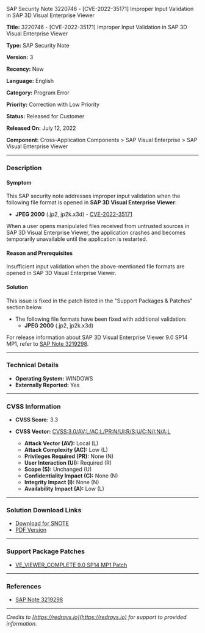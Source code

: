 SAP Security Note 3220746 - [CVE-2022-35171] Improper Input Validation in SAP 3D Visual Enterprise Viewer

**Title:** 3220746 - [CVE-2022-35171] Improper Input Validation in SAP 3D Visual Enterprise Viewer

**Type:** SAP Security Note

**Version:** 3

**Recency:** New

**Language:** English

**Category:** Program Error

**Priority:** Correction with Low Priority

**Status:** Released for Customer

**Released On:** July 12, 2022

**Component:** Cross-Application Components > SAP Visual Enterprise > SAP Visual Enterprise Viewer

---

### **Description**

#### **Symptom**
This SAP security note addresses improper input validation when the following file format is opened in **SAP 3D Visual Enterprise Viewer**:

- **JPEG 2000** (.jp2, jp2k.x3d) - [CVE-2022-35171](https://cve.mitre.org/cgi-bin/cvename.cgi?name=CVE-2022-35171)

When a user opens manipulated files received from untrusted sources in SAP 3D Visual Enterprise Viewer, the application crashes and becomes temporarily unavailable until the application is restarted.

#### **Reason and Prerequisites**
Insufficient input validation when the above-mentioned file formats are opened in SAP 3D Visual Enterprise Viewer.

#### **Solution**
This issue is fixed in the patch listed in the "Support Packages & Patches" section below.

- The following file formats have been fixed with additional validation:
  - **JPEG 2000** (.jp2, jp2k.x3d)

For release information about SAP 3D Visual Enterprise Viewer 9.0 SP14 MP1, refer to [SAP Note 3219298](https://me.sap.com/notes/3219298).

---

### **Technical Details**

- **Operating System:** WINDOWS
- **Externally Reported:** Yes

---

### **CVSS Information**

- **CVSS Score:** 3.3
- **CVSS Vector:** [CVSS:3.0/AV:L/AC:L/PR:N/UI:R/S:U/C:N/I:N/A:L](https://nvd.nist.gov/vuln-metrics/cvss/v3-calculator?vector=CVSS:3.0/AV:L/AC:L/PR:N/UI:R/S:U/C:N/I:N/A:L)

  - **Attack Vector (AV):** Local (L)
  - **Attack Complexity (AC):** Low (L)
  - **Privileges Required (PR):** None (N)
  - **User Interaction (UI):** Required (R)
  - **Scope (S):** Unchanged (U)
  - **Confidentiality Impact (C):** None (N)
  - **Integrity Impact (I):** None (N)
  - **Availability Impact (A):** Low (L)

---

### **Solution Download Links**

- [Download for SNOTE](https://notesdownloads.sap.com/note/0040000000898362022)
- [PDF Version](https://userapps.support.sap.com/sap/support/sfm/notes/print/0003220746?language=en-US&token=BFA4798020F5A7030DBF7276E8A40A63)

---

### **Support Package Patches**

- [VE_VIEWER_COMPLETE 9.0 SP14 MP1 Patch](https://me.sap.com/sap/support/swdc/notes?cvnr=73555000100200003543&support_package=SP014&patch_level=000001)

---

### **References**

- [SAP Note 3219298](https://me.sap.com/notes/3219298)

---

*Credits to [https://redrays.io](https://redrays.io) for support to provided information.*